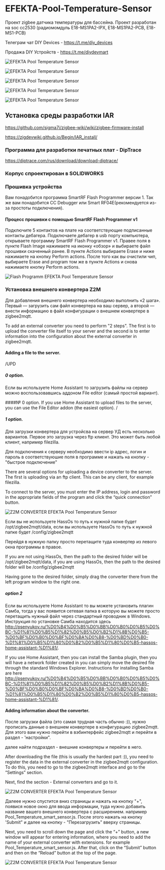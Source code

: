 # EFEKTA-Pool-Temperature-Sensor

Проект zigbee датчика температуры для бассейна. Проект разработан на soc сс2530 (радиомомдуль E18-MS1PA2-IPX, E18-MS1PA2-PCB, E18-MS1-PCB)

Телеграм чат DIY Devices - https://t.me/diy_devices

Продажа DIY Устройств - https://t.me/diydevmart

![EFEKTA Pool Temperature Sensor](https://raw.githubusercontent.com/smartboxchannel/EFEKTA-Pool-Temperature-Sensor/main/IMAGES/photo_2024-01-03_21-14-06.jpg)

![EFEKTA Pool Temperature Sensor](https://raw.githubusercontent.com/smartboxchannel/EFEKTA-Pool-Temperature-Sensor/main/IMAGES/IMG20230808220558.jpg)

![EFEKTA Pool Temperature Sensor](https://raw.githubusercontent.com/smartboxchannel/EFEKTA-Pool-Temperature-Sensor/main/IMAGES/photo_2024-01-04_21-52-09.jpg)

![EFEKTA Pool Temperature Sensor](https://raw.githubusercontent.com/smartboxchannel/EFEKTA-Pool-Temperature-Sensor/main/IMAGES/IMG20230808211936.jpg)

![EFEKTA Pool Temperature Sensor](https://raw.githubusercontent.com/smartboxchannel/EFEKTA-Pool-Temperature-Sensor/main/IMAGES/IMG_20230810_120926.jpg)

## Установка среды разработки IAR

https://github.com/sigma7i/zigbee-wiki/wiki/zigbee-firmware-install

https://zigdevwiki.github.io/Begin/IAR_install/

### Программа для разработки печатных плат - DipTrace

https://diptrace.com/rus/download/download-diptrace/

### Корпус спроектирован в SOLIDWORKS

### Прошивка устройства

Вам понадобится программа SmartRF Flash Programmer версии 1. Так же вам понадобится CC Debugger или Smart RF04E(рекомендуется из-за простоты подключения).

#### Процесс прошивки с помощью SmartRF Flash Programmer v1

Подключите 5 контактов на плате на соответствующие подписанные контакты дебагера. Подключаете дебагер в usb порту компьютера, открываете программу SmartRF Flash Programmer v1. Правее поля в пункте Flash Image нажимаете на иконку «обзор» и выбираете файл прошивки скаченный ранее. В пункте Actions выбираете Erase и ниже нажимаете на кнопку Perform actions. После того как вы очистили чип, выбираете Erase and program том же в пункте Actions и снова нажимаете кнопку Perform actions.

![Flash Programm EFEKTA Pool Temperature Sensor](https://raw.githubusercontent.com/smartboxchannel/EFEKTA-Pool-Temperature-Sensor/main/IMAGES/200.jpg)

### Установка внешнего конвертера Z2M

Для добавления внешнего конвертера необходимо выполнить «2 шага». Первый — загрузить сам файл конвертера на ваш сервер, а второй — внести информацию в файл конфигурации о внешнем конвертере в zigbee2mqtt.

To add an external converter you need to perform "2 steps". The first is to upload the converter file itself to your server and the second is to enter information into the configuration about the external converter in zigbee2mqtt. 

#### Adding a file to the server.

/UPD
##### 0 option.
Если вы используете Home Assistant то загрузить файлы на сервер можно воспользовавшись аддоном File editor (самый простой вариант).

####№ 0 option.
If you use Home Assistant to upload files to the server, you can use the File Editor addon (the easiest option).
/

##### 1 option.

Для загрузки конвертера для устройсва на сервер УД есть несколько вариантов. Первое это загрузка через ftp клиент. Это может быть любой клиент, например filezilla.

Для подключения к серверу необходимо ввести ip адрес, логин и пароль в соответствуюшие поля в программе и нажать на кнопку - "быстрое подключение"

There are several options for uploading a device converter to the server. The first is uploading via an ftp client. This can be any client, for example filezilla.

To connect to the server, you must enter the IP address, login and password in the appropriate fields of the program and click the “quick connection” button.

![Z2M CONVERTER EFEKTA Pool Temperature Sensor](https://raw.githubusercontent.com/smartboxchannel/EFEKTA-Pool-Temperature-Sensor/main/IMAGES/f2d8d708a1152f5e37130.png)

Если вы не используете HassOs то путь к нужной папке будет /opt/zigbee2mqtt/data, если вы используете HassOs то путь к нужной папке будет /config/zigbee2mqtt

Перейдя в нужную папку просто перетащите туда конвертер из левого окна программы в правое.

If you are not using HassOs, then the path to the desired folder will be /opt/zigbee2mqtt/data, if you are using HassOs, then the path to the desired folder will be /config/zigbee2mqtt

Having gone to the desired folder, simply drag the converter there from the left program window to the right one.

##### option 2

Если вы используете Home Assistant то вы можете установить плагин Самба, тогда у вас появится сетевая папка в которую вы можете просто перетащить нужный файл через стандартный проводник в Windows. Инструкция по установке Самба находится здесь http://psenyukov.ru/%D0%B4%D0%B5%D0%BB%D0%B0%D0%B5%D0%BC-%D1%81%D0%B5%D1%82%D0%B5%D0%B2%D1%8B%D0%B5-%D0%BF%D0%B0%D0%BF%D0%BA%D0%B8-%D0%BD%D0%B0-%D1%81%D0%B5%D1%80%D0%B2%D0%B5%D1%80%D0%B5-hassos-home-assistant-%D1%81/.

If you use Home Assistant, then you can install the Samba plugin, then you will have a network folder created in you can simply move the desired file through the standard Windows Explorer. Instructions for installing Samba are here http://psenyukov.ru/%D0%B4%D0%B5%D0%BB%D0%B0%D0%B5%D0%BC-%D1%81%D0%B5%D1%82%D0%B5%D0%B2%D1%8B%D0%B5-%D0%BF%D0%B0%D0%BF%D0%BA%D0%B8-%D0%BD%D0%B0-%D1%81%D0%B5%D1%80%D0%B2%D0%B5%D1%80%D0%B5-hassos-home-assistant-%D1%81/.

#### Adding information about the converter.

После загрузки файла (это самая трудная часть обычно :)), нужно прописать данные о внешнем конвертере в конфигурацию zigbee2mqtt. Для этого вам нужно перейти в вэбинтерфейс zigbee2mqtt и перейти в раздел - 'настройки".

далее найти подраздел - внешние конвертеры и перейти в него.

After downloading the file (this is usually the hardest part :)), you need to register the data in the external converter in the zigbee2mqtt configuration. To do this, you need to go to the zigbee2mqtt interface and go to the “Settings” section.

Next, find the section - External converters and go to it.

![Z2M CONVERTER EFEKTA Pool Temperature Sensor](https://raw.githubusercontent.com/smartboxchannel/EFEKTA-Pool-Temperature-Sensor/main/IMAGES/50e441c9f0153789f9023.png)

Далеее нужно спустится вниз страницы и нажать на кнопку "+", появися новое окно для ввода информации, туда нужно добавить название вашего внешнего конвертера с расширением. например Pool_Temperature_smart_sensor.js. После этого нажать на кнопку 'Submit" и далее на кнопку - "Перезагрузить" вверху страницы.

Next, you need to scroll down the page and click the “+” button, a new window will appear for entering information, where you need to add the name of your external converter with extensions. for example Pool_Temperature_smart_sensor.js. After that, click on the “Submit” button and then on the “Reload” button at the top of the page.

![Z2M CONVERTER EFEKTA Pool Temperature Sensor](https://raw.githubusercontent.com/smartboxchannel/EFEKTA-Pool-Temperature-Sensor/main/IMAGES/b3489a93950a8c93bf425.png)
